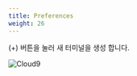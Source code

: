 ```yaml
---
title: Preferences
weight: 26
---
```


(+) 버튼을 눌러 새 터미널을 생성 합니다.

![Cloud9](../../cloud9/images/cloud9-06.png)
